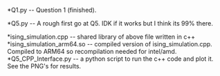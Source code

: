 *Q1.py -- Question 1 (finished).  

*Q5.py -- A rough first go at Q5. IDK if it works but I think its 99% there.  

*ising_simulation.cpp -- shared library of above file written in c++  *ising_simulation_arm64.so -- compiled version of ising_simulation.cpp.  Compiled to ARM64 so recompilation needed for intel/amd.  
*Q5_CPP_Interface.py -- a python script to run the c++ code and plot it. See the PNG's for results.  